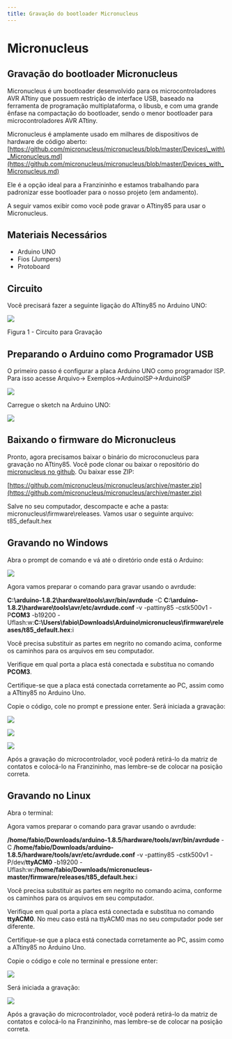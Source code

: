 ```yaml
---
title: Gravação do bootloader Micronucleus
---
```


# Micronucleus

## Gravação do bootloader Micronucleus

Micronucleus é um bootloader desenvolvido para os microcontroladores AVR ATtiny que possuem restrição de interface USB, baseado na ferramenta de programação multiplataforma, o libusb, e com uma grande ênfase na compactação do bootloader, sendo o menor bootloader para microcontroladores AVR ATtiny.

Micronucleus é amplamente usado em milhares de dispositivos de hardware de código aberto:
[https://github.com/micronucleus/micronucleus/blob/master/Devices\_with\_Micronucleus.md](https://github.com/micronucleus/micronucleus/blob/master/Devices_with_Micronucleus.md)

Ele é a opção ideal para a Franzininho e estamos trabalhando para padronizar esse bootloader para o nosso projeto \(em andamento\).

A seguir vamos exibir como você pode gravar o ATtiny85 para usar o Micronucleus.

## Materiais Necessários

* Arduino UNO
* Fios \(Jumpers\)
* Protoboard

## Circuito

Você precisará fazer a seguinte ligação do ATtiny85 no Arduino UNO:

![](../../.gitbook/assets/bootloadermicronucleus-01.png)

Figura 1 - Circuito para Gravação

## Preparando o Arduino como Programador USB

O primeiro passo é configurar a placa Arduino UNO como programador ISP. Para isso acesse Arquivo-&gt; Exemplos-&gt;ArduinoISP-&gt;ArduinoISP

![](../../.gitbook/assets/bootloadermicronucleus-02.png)

Carregue o sketch na Arduino UNO:

![](../../.gitbook/assets/bootloadermicronucleus-03.png)

## Baixando o firmware do Micronucleus

Pronto, agora precisamos baixar o binário do microconucleus para gravação no ATtiny85. Você pode clonar ou baixar o repositório do [micronucleus no github](https://github.com/micronucleus/micronucleus). Ou baixar esse ZIP:

[https://github.com/micronucleus/micronucleus/archive/master.zip](https://github.com/micronucleus/micronucleus/archive/master.zip)

Salve no seu computador, descompacte e ache a pasta: micronucleus\firmware\releases. Vamos usar o seguinte arquivo: t85\_default.hex

## Gravando no Windows

Abra o prompt de comando e vá até o diretório onde está o Arduino:

![](../../.gitbook/assets/bootloadermicronucleus-04.png)

Agora vamos preparar o comando para gravar usando o avrdude:

**C:\arduino-1.8.2\hardware\tools\avr/bin/avrdude** -C **C:\arduino-1.8.2\hardware\tools\avr/etc/avrdude.conf** -v -pattiny85 -cstk500v1 -P**COM3** -b19200 -Uflash:w:**C:\Users\fabio\Downloads\Arduino\micronucleus\firmware\releases/t85\_default.hex**:i

Você precisa substituir as partes em negrito no comando acima, conforme os caminhos para os arquivos em seu computador.

Verifique em qual porta a placa está conectada e substitua no comando **PCOM3**.

Certifique-se que a placa está conectada corretamente ao PC, assim como a ATtiny85 no Arduino Uno.

Copie o código, cole no prompt e pressione enter. Será iniciada a gravação:

![](../../.gitbook/assets/bootloadermicronucleus-05.png)

![](../../.gitbook/assets/bootloadermicronucleus-06.png)

![](../../.gitbook/assets/bootloadermicronucleus-07.png)

Após a gravação do microcontrolador, você poderá retirá-lo da matriz de contatos e colocá-lo na Franzininho, mas lembre-se de colocar na posição correta.

## Gravando no Linux

Abra o terminal:

Agora vamos preparar o comando para gravar usando o avrdude:

**/home/fabio/Downloads/arduino-1.8.5/hardware/tools/avr/bin/avrdude** -C **/home/fabio/Downloads/arduino-1.8.5/hardware/tools/avr/etc/avrdude.conf** -v -pattiny85 -cstk500v1 -P/dev/**ttyACM0** -b19200 -Uflash:w:**/home/fabio/Downloads/micronucleus-master/firmware/releases/t85\_default.hex**:i

Você precisa substituir as partes em negrito no comando acima, conforme os caminhos para os arquivos em seu computador.

Verifique em qual porta a placa está conectada e substitua no comando **ttyACM0**. No meu caso está na ttyACM0 mas no seu computador pode ser diferente.

Certifique-se que a placa está conectada corretamente ao PC, assim como a ATtiny85 no Arduino Uno.

Copie o código e cole no terminal e pressione enter:

![](../../.gitbook/assets/bootloadermicronucleus-08.png)

Será iniciada a gravação:

![](../../.gitbook/assets/bootloadermicronucleus-09.png)

Após a gravação do microcontrolador, você poderá retirá-lo da matriz de contatos e colocá-lo na Franzininho, mas lembre-se de colocar na posição correta.


